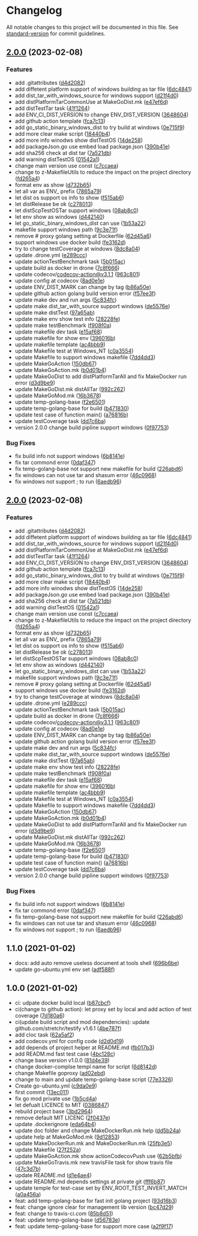 # Changelog

All notable changes to this project will be documented in this file. See [standard-version](https://github.com/conventional-changelog/standard-version) for commit guidelines.

## [2.0.0](https://github.com/bridgewwater/golang-project-temple-base/compare/v1.17.13...v2.0.0) (2023-02-08)


### Features

* add .gitattributes ([d4d2082](https://github.com/bridgewwater/golang-project-temple-base/commit/d4d20828cb3e7b87965ff9d30bb1b947b2d64985))
* add diffetent platform support of windows building as tar file ([6dc4841](https://github.com/bridgewwater/golang-project-temple-base/commit/6dc4841e06e86658efd2586e5bc3a73d968c651c))
* add dist_tar_with_windows_source for windows support ([d21f4d0](https://github.com/bridgewwater/golang-project-temple-base/commit/d21f4d0561178847e97672c116f4600d64b222fd))
* add distPlatformTarCommonUse at MakeGoDist.mk ([e47ef6d](https://github.com/bridgewwater/golang-project-temple-base/commit/e47ef6dc7122ba98dc4464357dc2adeadbd18627))
* add distTestTar task ([41f1264](https://github.com/bridgewwater/golang-project-temple-base/commit/41f1264e0362a4ca44017fae053ac242ffe50e6e))
* add ENV_CI_DIST_VERSION to change ENV_DIST_VERSION ([3648604](https://github.com/bridgewwater/golang-project-temple-base/commit/364860403d149c72ff0fe6566e70babec593f30f))
* add github action template ([fca7c13](https://github.com/bridgewwater/golang-project-temple-base/commit/fca7c13002e0c6b2e4748b9919638b23a7caa1f3))
* add go_static_binary_windows_dist to try build at windows ([0e715f9](https://github.com/bridgewwater/golang-project-temple-base/commit/0e715f941b3d3cd0058a82290579da174e46f699))
* add more clear make script ([18440b4](https://github.com/bridgewwater/golang-project-temple-base/commit/18440b4a202c146d2aa43c34fa7f4360589ddb2e))
* add more info winodws show distTestOS ([14de258](https://github.com/bridgewwater/golang-project-temple-base/commit/14de25878824454d933c131365e45e1948adaea2))
* add packageJson.go use embed load package.json ([390b41e](https://github.com/bridgewwater/golang-project-temple-base/commit/390b41edcd09b361ca5e2cdbabfc529460a602dd))
* add sha256 check at dist tar ([7a521db](https://github.com/bridgewwater/golang-project-temple-base/commit/7a521db1bfafcaa03d1353779c1c457935728ccb))
* add warning distTestOS ([01542a1](https://github.com/bridgewwater/golang-project-temple-base/commit/01542a1d31dbfb1187c973429180d79af2768013))
* change main version use const ([c7ccaea](https://github.com/bridgewwater/golang-project-temple-base/commit/c7ccaea61adbf56d7ff38aa9b74318131198fe84))
* change to z-MakefileUtils to reduce the impact on the project directory ([fd265a4](https://github.com/bridgewwater/golang-project-temple-base/commit/fd265a4ff6b67dc8f36f8fcc739eaf58fd140b1a))
* format env as show ([d732b65](https://github.com/bridgewwater/golang-project-temple-base/commit/d732b655b00dbb910e6dbcccdcab00e5bd1da34a))
* let all var as ENV_ prefix ([7865a79](https://github.com/bridgewwater/golang-project-temple-base/commit/7865a799df273109ebc50b7d933f9f2f23629d2e))
* let dist os support os info to show ([f515ab6](https://github.com/bridgewwater/golang-project-temple-base/commit/f515ab605ffd4012b984207847701486ef1e1808))
* let distRelease be ok ([c278013](https://github.com/bridgewwater/golang-project-temple-base/commit/c27801380c015e2c22e0b0d12a87d2f807cf8986))
* let distScpTestOSTar support windows ([08ab8c0](https://github.com/bridgewwater/golang-project-temple-base/commit/08ab8c09e5a750e86d25d05ed12b5de62fa22279))
* let env show as windows ([d442140](https://github.com/bridgewwater/golang-project-temple-base/commit/d442140497c55999c86b5747c29ba40d8357bf3f))
* let go_static_binary_windows_dist can use ([1b53a22](https://github.com/bridgewwater/golang-project-temple-base/commit/1b53a221d515a739d37ce24e14e36ae26e96a379))
* makefile support windows path ([9c3e71f](https://github.com/bridgewwater/golang-project-temple-base/commit/9c3e71fe5f8a26bbb1172aa6c08d59dcc795c49a))
* remove # proxy golang setting at Dockerfile ([62d45a6](https://github.com/bridgewwater/golang-project-temple-base/commit/62d45a6ab8be04da55fec91921d0806afbd006e1))
* support windows use docker build ([fe3162d](https://github.com/bridgewwater/golang-project-temple-base/commit/fe3162dcdfbf72d08c359e2ebf8ac2447c34f015))
* try to change testCoverage at windows ([8dc8a04](https://github.com/bridgewwater/golang-project-temple-base/commit/8dc8a0487029e1bb3f21b04987c70eda427f7991))
* update .drone.yml ([e289ccc](https://github.com/bridgewwater/golang-project-temple-base/commit/e289ccc8b361834ecd0579f10fc1bd1b122472dc))
* update actionTestBenchmark task ([5b015ac](https://github.com/bridgewwater/golang-project-temple-base/commit/5b015acbe60330e10404a09e3ed5919c686cd63e))
* update build as docker in drone ([7c8f666](https://github.com/bridgewwater/golang-project-temple-base/commit/7c8f666c8fbc8d3fc3c4e93c2e57968527d0035f))
* update codecov/codecov-action@v3.1.1 ([963c801](https://github.com/bridgewwater/golang-project-temple-base/commit/963c8016e1293c5ba0e9d6be021fb760836e1c84))
* update config at codecov ([8ad0e1e](https://github.com/bridgewwater/golang-project-temple-base/commit/8ad0e1ee7af3565e45615b416da758f8cd970a33))
* update ENV_DIST_MARK can change by tag ([b86a50e](https://github.com/bridgewwater/golang-project-temple-base/commit/b86a50e4e88b80afc6b45234d4bb7f14c7df681b))
* update github action golang build version error ([f57ee3f](https://github.com/bridgewwater/golang-project-temple-base/commit/f57ee3f5f2fa21b3f167fb22bbd90f6ee727657a))
* update make dev and run args ([5c834fc](https://github.com/bridgewwater/golang-project-temple-base/commit/5c834fcf913719f2ecf167389188e96d66f84a55))
* update make dist_tar_with_source support windows ([de5576e](https://github.com/bridgewwater/golang-project-temple-base/commit/de5576ead522c6f81108ad1f50558d7bb6452f74))
* update make distTest ([97a65ab](https://github.com/bridgewwater/golang-project-temple-base/commit/97a65ab52009e8f92ca7032de567102428e24693))
* update make env show test info ([28228fe](https://github.com/bridgewwater/golang-project-temple-base/commit/28228fe3d4be12665f1eb4b7b128a98ed34d21ae))
* update make testBenchmark ([f908f0a](https://github.com/bridgewwater/golang-project-temple-base/commit/f908f0a544c44b1fae60ba1e574aab6af2cce515))
* update makefile dev task ([e15af68](https://github.com/bridgewwater/golang-project-temple-base/commit/e15af6808fd64033600021b452a7262cb0dd2c70))
* update makefile for show env ([396016b](https://github.com/bridgewwater/golang-project-temple-base/commit/396016bf0132ab1f2b7d76ce59759b1bc21f5b5d))
* update makefile template ([ac4bbb9](https://github.com/bridgewwater/golang-project-temple-base/commit/ac4bbb98109259234ae96c3881c61a55331dab75))
* update Makefile test at Windows_NT ([c0a3554](https://github.com/bridgewwater/golang-project-temple-base/commit/c0a3554d8120e44adfb946a8d79f810de74be043))
* update Makefile to support windows makefile ([7dd4dd3](https://github.com/bridgewwater/golang-project-temple-base/commit/7dd4dd3b0948304bcff9a0560b1cc6bbdb424d28))
* update MakeGoAction ([150db67](https://github.com/bridgewwater/golang-project-temple-base/commit/150db6719acce704b3cfb35788d2690a7ecd2ccd))
* update MakeGoAction.mk ([b0d01b4](https://github.com/bridgewwater/golang-project-temple-base/commit/b0d01b4c05603e2ad1eb97f538ebec30152baf8d))
* update MakeGoDist to add distPlatformTarAll and fix MakeDocker run error ([d3d9be9](https://github.com/bridgewwater/golang-project-temple-base/commit/d3d9be944cb95b030168de66c76547da4ffd4ac6))
* update MakeGoDist.mk distAllTar ([992c262](https://github.com/bridgewwater/golang-project-temple-base/commit/992c262ba702642a81dc3538db3144c5f96234e6))
* update MakeGoMod.mk ([16b3678](https://github.com/bridgewwater/golang-project-temple-base/commit/16b36785ca76518b9f61fca4bbb27bb4d7b15378))
* update temp-golang-base ([f2e6501](https://github.com/bridgewwater/golang-project-temple-base/commit/f2e6501369ad417ad27f95e858ad51121573a441))
* update temp-golang-base for build ([b471830](https://github.com/bridgewwater/golang-project-temple-base/commit/b471830944107e0d66c7afa66847a9564e1e7437))
* update test case of function main() ([a76816b](https://github.com/bridgewwater/golang-project-temple-base/commit/a76816b9f2d2c4bc451119c63de01d6eca8816cd))
* update testCoverage task ([dd7c6ba](https://github.com/bridgewwater/golang-project-temple-base/commit/dd7c6ba6fd29b7977cc4bf6b0107d3696f7dfa9f))
* version 2.0.0 change build pipline support windows ([0f97753](https://github.com/bridgewwater/golang-project-temple-base/commit/0f977533d15fc713b6b4ddd1eed629cad54103c8))


### Bug Fixes

* fix build info not support windows ([6b8141e](https://github.com/bridgewwater/golang-project-temple-base/commit/6b8141e47c641394b3fe48b8002837587c77e796))
* fix tar commond error ([0daf347](https://github.com/bridgewwater/golang-project-temple-base/commit/0daf347dd7b87409f42d65dc0df0b9c0af2d65e2))
* fix temp-golang-base not support new makefile for build ([226abd6](https://github.com/bridgewwater/golang-project-temple-base/commit/226abd6c241b4d7545ae876e16717abd5619c180))
* fix windows can not use tar and shasum error ([46c0968](https://github.com/bridgewwater/golang-project-temple-base/commit/46c0968f156f45da0826ec038d71b5e735732805))
* fix windows not support ; to run ([6aedb96](https://github.com/bridgewwater/golang-project-temple-base/commit/6aedb96755afc185bcd96be378fcafe5a291e326))

## [2.0.0](https://github.com/bridgewwater/golang-project-temple-base/compare/v1.17.13...v2.0.0) (2023-02-08)


### Features

* add .gitattributes ([d4d2082](https://github.com/bridgewwater/golang-project-temple-base/commit/d4d20828cb3e7b87965ff9d30bb1b947b2d64985))
* add diffetent platform support of windows building as tar file ([6dc4841](https://github.com/bridgewwater/golang-project-temple-base/commit/6dc4841e06e86658efd2586e5bc3a73d968c651c))
* add dist_tar_with_windows_source for windows support ([d21f4d0](https://github.com/bridgewwater/golang-project-temple-base/commit/d21f4d0561178847e97672c116f4600d64b222fd))
* add distPlatformTarCommonUse at MakeGoDist.mk ([e47ef6d](https://github.com/bridgewwater/golang-project-temple-base/commit/e47ef6dc7122ba98dc4464357dc2adeadbd18627))
* add distTestTar task ([41f1264](https://github.com/bridgewwater/golang-project-temple-base/commit/41f1264e0362a4ca44017fae053ac242ffe50e6e))
* add ENV_CI_DIST_VERSION to change ENV_DIST_VERSION ([3648604](https://github.com/bridgewwater/golang-project-temple-base/commit/364860403d149c72ff0fe6566e70babec593f30f))
* add github action template ([fca7c13](https://github.com/bridgewwater/golang-project-temple-base/commit/fca7c13002e0c6b2e4748b9919638b23a7caa1f3))
* add go_static_binary_windows_dist to try build at windows ([0e715f9](https://github.com/bridgewwater/golang-project-temple-base/commit/0e715f941b3d3cd0058a82290579da174e46f699))
* add more clear make script ([18440b4](https://github.com/bridgewwater/golang-project-temple-base/commit/18440b4a202c146d2aa43c34fa7f4360589ddb2e))
* add more info winodws show distTestOS ([14de258](https://github.com/bridgewwater/golang-project-temple-base/commit/14de25878824454d933c131365e45e1948adaea2))
* add packageJson.go use embed load package.json ([390b41e](https://github.com/bridgewwater/golang-project-temple-base/commit/390b41edcd09b361ca5e2cdbabfc529460a602dd))
* add sha256 check at dist tar ([7a521db](https://github.com/bridgewwater/golang-project-temple-base/commit/7a521db1bfafcaa03d1353779c1c457935728ccb))
* add warning distTestOS ([01542a1](https://github.com/bridgewwater/golang-project-temple-base/commit/01542a1d31dbfb1187c973429180d79af2768013))
* change main version use const ([c7ccaea](https://github.com/bridgewwater/golang-project-temple-base/commit/c7ccaea61adbf56d7ff38aa9b74318131198fe84))
* change to z-MakefileUtils to reduce the impact on the project directory ([fd265a4](https://github.com/bridgewwater/golang-project-temple-base/commit/fd265a4ff6b67dc8f36f8fcc739eaf58fd140b1a))
* format env as show ([d732b65](https://github.com/bridgewwater/golang-project-temple-base/commit/d732b655b00dbb910e6dbcccdcab00e5bd1da34a))
* let all var as ENV_ prefix ([7865a79](https://github.com/bridgewwater/golang-project-temple-base/commit/7865a799df273109ebc50b7d933f9f2f23629d2e))
* let dist os support os info to show ([f515ab6](https://github.com/bridgewwater/golang-project-temple-base/commit/f515ab605ffd4012b984207847701486ef1e1808))
* let distRelease be ok ([c278013](https://github.com/bridgewwater/golang-project-temple-base/commit/c27801380c015e2c22e0b0d12a87d2f807cf8986))
* let distScpTestOSTar support windows ([08ab8c0](https://github.com/bridgewwater/golang-project-temple-base/commit/08ab8c09e5a750e86d25d05ed12b5de62fa22279))
* let env show as windows ([d442140](https://github.com/bridgewwater/golang-project-temple-base/commit/d442140497c55999c86b5747c29ba40d8357bf3f))
* let go_static_binary_windows_dist can use ([1b53a22](https://github.com/bridgewwater/golang-project-temple-base/commit/1b53a221d515a739d37ce24e14e36ae26e96a379))
* makefile support windows path ([9c3e71f](https://github.com/bridgewwater/golang-project-temple-base/commit/9c3e71fe5f8a26bbb1172aa6c08d59dcc795c49a))
* remove # proxy golang setting at Dockerfile ([62d45a6](https://github.com/bridgewwater/golang-project-temple-base/commit/62d45a6ab8be04da55fec91921d0806afbd006e1))
* support windows use docker build ([fe3162d](https://github.com/bridgewwater/golang-project-temple-base/commit/fe3162dcdfbf72d08c359e2ebf8ac2447c34f015))
* try to change testCoverage at windows ([8dc8a04](https://github.com/bridgewwater/golang-project-temple-base/commit/8dc8a0487029e1bb3f21b04987c70eda427f7991))
* update .drone.yml ([e289ccc](https://github.com/bridgewwater/golang-project-temple-base/commit/e289ccc8b361834ecd0579f10fc1bd1b122472dc))
* update actionTestBenchmark task ([5b015ac](https://github.com/bridgewwater/golang-project-temple-base/commit/5b015acbe60330e10404a09e3ed5919c686cd63e))
* update build as docker in drone ([7c8f666](https://github.com/bridgewwater/golang-project-temple-base/commit/7c8f666c8fbc8d3fc3c4e93c2e57968527d0035f))
* update codecov/codecov-action@v3.1.1 ([963c801](https://github.com/bridgewwater/golang-project-temple-base/commit/963c8016e1293c5ba0e9d6be021fb760836e1c84))
* update config at codecov ([8ad0e1e](https://github.com/bridgewwater/golang-project-temple-base/commit/8ad0e1ee7af3565e45615b416da758f8cd970a33))
* update ENV_DIST_MARK can change by tag ([b86a50e](https://github.com/bridgewwater/golang-project-temple-base/commit/b86a50e4e88b80afc6b45234d4bb7f14c7df681b))
* update github action golang build version error ([f57ee3f](https://github.com/bridgewwater/golang-project-temple-base/commit/f57ee3f5f2fa21b3f167fb22bbd90f6ee727657a))
* update make dev and run args ([5c834fc](https://github.com/bridgewwater/golang-project-temple-base/commit/5c834fcf913719f2ecf167389188e96d66f84a55))
* update make dist_tar_with_source support windows ([de5576e](https://github.com/bridgewwater/golang-project-temple-base/commit/de5576ead522c6f81108ad1f50558d7bb6452f74))
* update make distTest ([97a65ab](https://github.com/bridgewwater/golang-project-temple-base/commit/97a65ab52009e8f92ca7032de567102428e24693))
* update make env show test info ([28228fe](https://github.com/bridgewwater/golang-project-temple-base/commit/28228fe3d4be12665f1eb4b7b128a98ed34d21ae))
* update make testBenchmark ([f908f0a](https://github.com/bridgewwater/golang-project-temple-base/commit/f908f0a544c44b1fae60ba1e574aab6af2cce515))
* update makefile dev task ([e15af68](https://github.com/bridgewwater/golang-project-temple-base/commit/e15af6808fd64033600021b452a7262cb0dd2c70))
* update makefile for show env ([396016b](https://github.com/bridgewwater/golang-project-temple-base/commit/396016bf0132ab1f2b7d76ce59759b1bc21f5b5d))
* update makefile template ([ac4bbb9](https://github.com/bridgewwater/golang-project-temple-base/commit/ac4bbb98109259234ae96c3881c61a55331dab75))
* update Makefile test at Windows_NT ([c0a3554](https://github.com/bridgewwater/golang-project-temple-base/commit/c0a3554d8120e44adfb946a8d79f810de74be043))
* update Makefile to support windows makefile ([7dd4dd3](https://github.com/bridgewwater/golang-project-temple-base/commit/7dd4dd3b0948304bcff9a0560b1cc6bbdb424d28))
* update MakeGoAction ([150db67](https://github.com/bridgewwater/golang-project-temple-base/commit/150db6719acce704b3cfb35788d2690a7ecd2ccd))
* update MakeGoAction.mk ([b0d01b4](https://github.com/bridgewwater/golang-project-temple-base/commit/b0d01b4c05603e2ad1eb97f538ebec30152baf8d))
* update MakeGoDist to add distPlatformTarAll and fix MakeDocker run error ([d3d9be9](https://github.com/bridgewwater/golang-project-temple-base/commit/d3d9be944cb95b030168de66c76547da4ffd4ac6))
* update MakeGoDist.mk distAllTar ([992c262](https://github.com/bridgewwater/golang-project-temple-base/commit/992c262ba702642a81dc3538db3144c5f96234e6))
* update MakeGoMod.mk ([16b3678](https://github.com/bridgewwater/golang-project-temple-base/commit/16b36785ca76518b9f61fca4bbb27bb4d7b15378))
* update temp-golang-base ([f2e6501](https://github.com/bridgewwater/golang-project-temple-base/commit/f2e6501369ad417ad27f95e858ad51121573a441))
* update temp-golang-base for build ([b471830](https://github.com/bridgewwater/golang-project-temple-base/commit/b471830944107e0d66c7afa66847a9564e1e7437))
* update test case of function main() ([a76816b](https://github.com/bridgewwater/golang-project-temple-base/commit/a76816b9f2d2c4bc451119c63de01d6eca8816cd))
* update testCoverage task ([dd7c6ba](https://github.com/bridgewwater/golang-project-temple-base/commit/dd7c6ba6fd29b7977cc4bf6b0107d3696f7dfa9f))
* version 2.0.0 change build pipline support windows ([0f97753](https://github.com/bridgewwater/golang-project-temple-base/commit/0f977533d15fc713b6b4ddd1eed629cad54103c8))


### Bug Fixes

* fix build info not support windows ([6b8141e](https://github.com/bridgewwater/golang-project-temple-base/commit/6b8141e47c641394b3fe48b8002837587c77e796))
* fix tar commond error ([0daf347](https://github.com/bridgewwater/golang-project-temple-base/commit/0daf347dd7b87409f42d65dc0df0b9c0af2d65e2))
* fix temp-golang-base not support new makefile for build ([226abd6](https://github.com/bridgewwater/golang-project-temple-base/commit/226abd6c241b4d7545ae876e16717abd5619c180))
* fix windows can not use tar and shasum error ([46c0968](https://github.com/bridgewwater/golang-project-temple-base/commit/46c0968f156f45da0826ec038d71b5e735732805))
* fix windows not support ; to run ([6aedb96](https://github.com/bridgewwater/golang-project-temple-base/commit/6aedb96755afc185bcd96be378fcafe5a291e326))

## 1.1.0 (2021-01-02)

* docs: add auto remove useless document at tools shell ([696b6be](https://github.com/bridgewwater/golang-project-temple-base/commit/696b6be))
* update go-ubuntu.yml env set ([adf588f](https://github.com/bridgewwater/golang-project-temple-base/commit/adf588f))

## 1.0.0 (2021-01-02)

* ci: udpate docker build local ([b87cbcf](https://github.com/bridgewwater/golang-project-temple-base/commit/b87cbcf))
* ci(change to github action): let proxy set by local and add action of test coverage ([7d180a6](https://github.com/bridgewwater/golang-project-temple-base/commit/7d180a6))
* ci(update build script and mod dependencies): update github.com/stretchr/testify v1.6.1 ([4be787f](https://github.com/bridgewwater/golang-project-temple-base/commit/4be787f))
* add cloc task ([62a5af2](https://github.com/bridgewwater/golang-project-temple-base/commit/62a5af2))
* add codecov.yml for config code ([d2d0d19](https://github.com/bridgewwater/golang-project-temple-base/commit/d2d0d19))
* add depends of project helper at README.md ([fb017b3](https://github.com/bridgewwater/golang-project-temple-base/commit/fb017b3))
* add READM.md fast test case ([4bc128c](https://github.com/bridgewwater/golang-project-temple-base/commit/4bc128c))
* change base version v1.0.0 ([81d4e39](https://github.com/bridgewwater/golang-project-temple-base/commit/81d4e39))
* change docker-complse templ name for script ([6d8142d](https://github.com/bridgewwater/golang-project-temple-base/commit/6d8142d))
* change Makefile goproxy ([ad02ebd](https://github.com/bridgewwater/golang-project-temple-base/commit/ad02ebd))
* change to main and update temp-golang-base script ([77e3326](https://github.com/bridgewwater/golang-project-temple-base/commit/77e3326))
* Create go-ubuntu.yml ([c9da0e9](https://github.com/bridgewwater/golang-project-temple-base/commit/c9da0e9))
* first commit ([13ec011](https://github.com/bridgewwater/golang-project-temple-base/commit/13ec011))
* fix go mod private use ([1b5cd4a](https://github.com/bridgewwater/golang-project-temple-base/commit/1b5cd4a))
* let defualt LICENCE to MIT ([0386847](https://github.com/bridgewwater/golang-project-temple-base/commit/0386847))
* rebuild project base ([3bd2964](https://github.com/bridgewwater/golang-project-temple-base/commit/3bd2964))
* remove default MIT LICENC ([2f0437e](https://github.com/bridgewwater/golang-project-temple-base/commit/2f0437e))
* update .dockerignore ([eda64b4](https://github.com/bridgewwater/golang-project-temple-base/commit/eda64b4))
* update doc folder and change MakeDockerRun.mk help ([dd5b24a](https://github.com/bridgewwater/golang-project-temple-base/commit/dd5b24a))
* update help at MakeGoMod.mk ([9d12853](https://github.com/bridgewwater/golang-project-temple-base/commit/9d12853))
* update MakeDockerRun.mk and MakeDockerRun.mk ([25fb3e5](https://github.com/bridgewwater/golang-project-temple-base/commit/25fb3e5))
* update Makefile ([27f252a](https://github.com/bridgewwater/golang-project-temple-base/commit/27f252a))
* update MakeGoAction.mk show actionCodecovPush use ([62b5bfb](https://github.com/bridgewwater/golang-project-temple-base/commit/62b5bfb))
* update MakeGoTravis.mk new travisFile task for show travis file ([47c3d7b](https://github.com/bridgewwater/golang-project-temple-base/commit/47c3d7b))
* update README.md ([d1e4ae4](https://github.com/bridgewwater/golang-project-temple-base/commit/d1e4ae4))
* update README.md depends settings at private git ([fff6b87](https://github.com/bridgewwater/golang-project-temple-base/commit/fff6b87))
* update temple for test-case set by ENV_ROOT_TEST_INVERT_MATCH ([a0a456a](https://github.com/bridgewwater/golang-project-temple-base/commit/a0a456a))
* feat: add temp-golang-base for fast init golang project ([93d16b3](https://github.com/bridgewwater/golang-project-temple-base/commit/93d16b3))
* feat: change ignore clear for management lib version ([bc47d29](https://github.com/bridgewwater/golang-project-temple-base/commit/bc47d29))
* feat: change to travis-ci.com ([85b8d51](https://github.com/bridgewwater/golang-project-temple-base/commit/85b8d51))
* feat: update temp-golang-base ([d56783e](https://github.com/bridgewwater/golang-project-temple-base/commit/d56783e))
* feat: update temp-golang-base for support more case ([a2f9f17](https://github.com/bridgewwater/golang-project-temple-base/commit/a2f9f17))

